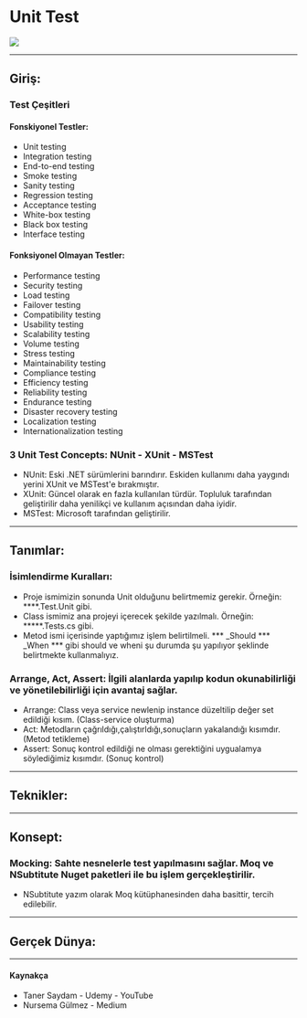 # Unit Test
<img src="https://miro.medium.com/v2/resize:fit:1187/1*Lz1fVtHRzglnH8Yz6LLoNA.png"/>

---
## Giriş:
### Test Çeşitleri
#### Fonskiyonel Testler:
- Unit testing
- Integration testing
- End-to-end testing
- Smoke testing
- Sanity testing
- Regression testing
- Acceptance testing
- White-box testing
- Black box testing
- Interface testing
#### Fonksiyonel Olmayan Testler:
- Performance testing
- Security testing
- Load testing
- Failover testing
- Compatibility testing
- Usability testing
- Scalability testing
- Volume testing
- Stress testing
- Maintainability testing
- Compliance testing
- Efficiency testing
- Reliability testing
- Endurance testing
- Disaster recovery testing
- Localization testing
- Internationalization testing
### 3 Unit Test Concepts: NUnit - XUnit - MSTest
- NUnit: Eski .NET sürümlerini barındırır. Eskiden kullanımı daha yaygındı yerini XUnit ve MSTest'e bırakmıştır.
- XUnit: Güncel olarak en fazla kullanılan türdür. Topluluk tarafından geliştirilir daha yenilikçi ve kullanım açısından daha iyidir.
- MSTest: Microsoft tarafından geliştirilir.
---
## Tanımlar:
### İsimlendirme Kuralları: 
- Proje ismimizin sonunda Unit olduğunu belirtmemiz gerekir. Örneğin: ****.Test.Unit gibi.
- Class ismimiz ana projeyi içerecek şekilde yazılmalı. Örneğin: *****.Tests.cs gibi.
- Metod ismi içerisinde yaptığımız işlem belirtilmeli. *** _Should *** _When *** gibi should ve wheni şu durumda şu yapılıyor şeklinde belirtmekte kullanmalıyız.
### Arrange, Act, Assert: İlgili alanlarda yapılıp kodun okunabilirliği ve yönetilebilirliği için avantaj sağlar.
- Arrange: Class veya service newlenip instance düzeltilip değer set edildiği kısım. (Class-service oluşturma)
- Act: Metodların çağrıldığı,çalıştırldığı,sonuçların yakalandığı kısımdır. (Metod tetikleme)
- Assert: Sonuç kontrol edildiği ne olması gerektiğini uygualamya söylediğimiz kısımdır. (Sonuç kontrol)
---
## Teknikler:
---
## Konsept:
### Mocking: Sahte nesnelerle test yapılmasını sağlar. Moq ve NSubtitute Nuget paketleri ile bu işlem gerçekleştirilir. 
- NSubtitute yazım olarak Moq kütüphanesinden daha basittir, tercih edilebilir.
---
## Gerçek Dünya:
---
#### Kaynakça
- Taner Saydam - Udemy - YouTube
- Nursema Gülmez - Medium
